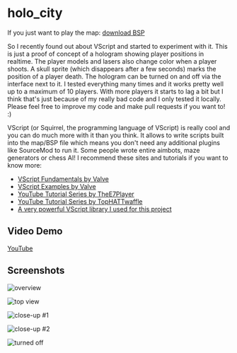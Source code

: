 # holo_city

If you just want to play the map: [download BSP](https://github.com/OfficialExtan/holo_city/raw/main/maps/holo_city.bsp)

So I recently found out about VScript and started to experiment with it. This is just a proof of concept of a hologram showing player positions in realtime.
The player models and lasers also change color when a player shoots. A skull sprite (which disappears after a few seconds) marks the position of a player death.
The hologram can be turned on and off via the interface next to it.
I tested everything many times and it works pretty well up to a maximum of 10 players.
With more players it starts to lag a bit but I think that's just because of my really bad code and I only tested it locally.
Please feel free to improve my code and make pull requests if you want to! :)

VScript (or Squirrel, the programming language of VScript) is really cool and you can do much more with it than you think.
It allows to write scripts built into the map/BSP file which means you don't need any additional plugins like SourceMod to run it.
Some people wrote entire aimbots, maze generators or chess AI!
I recommend these sites and tutorials if you want to know more:

- [VScript Fundamentals by Valve](https://developer.valvesoftware.com/wiki/VScript_Fundamentals)
- [VScript Examples by Valve](https://developer.valvesoftware.com/wiki/CS:GO_VScript_Examples)
- [YouTube Tutorial Series by TheE7Player](https://youtube.com/playlist?list=PLTsWR3-f6-rCamvtaQreqm7fyCJDMEQGO)
- [YouTube Tutorial Series by TopHATTwaffle](https://youtube.com/playlist?list=PL-454Fe3dQH1L38FnKkz_O1CqYx6sKaXk)
- [A very powerful VScript library I used for this project](https://github.com/samisalreadytaken/vs_library)

## Video Demo
[YouTube](https://www.youtube.com/watch?v=0QpWfAvWDVk)

## Screenshots
![overview](https://i.imgur.com/ii0okW2.png)

![top view](https://i.imgur.com/0iWQqfT.png)

![close-up #1](https://i.imgur.com/pbvVrbF.png)

![close-up #2](https://i.imgur.com/mZuzf6J.png)

![turned off](https://i.imgur.com/KpHVRiq.png)

